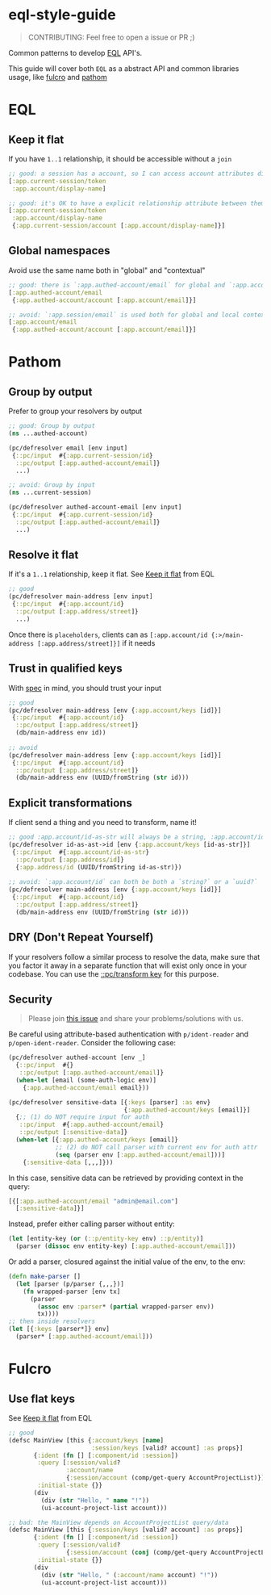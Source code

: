 # eql-style-guide

> CONTRIBUTING: Feel free to open a issue or PR ;)

Common patterns to develop [EQL](https://edn-query-language.org/) API's.

This guide will cover both `EQL` as a abstract API and common libraries usage, like [fulcro](https://github.com/fulcrologic/fulcro) and [pathom](https://github.com/wilkerlucio/pathom)

# EQL

## Keep it flat

If you have `1..1` relationship, it should be accessible without a `join`

```clojure
;; good: a session has a account, so I can access account attributes directly
[:app.current-session/token
 :app.account/display-name]

;; good: it's OK to have a explicit relationship attribute between them
[:app.current-session/token
 :app.account/display-name
 {:app.current-session/account [:app.account/display-name]}]
```

## Global namespaces

Avoid use the same name both in "global" and "contextual"

```clojure
;; good: there is `:app.authed-account/email` for global and `:app.account/email` to local
[:app.authed-account/email
 {:app.authed-account/account [:app.account/email]}]

;; avoid: `:app.session/email` is used both for global and local context.
[:app.account/email
 {:app.authed-account/account [:app.account/email]}]
```

# Pathom

## Group by output

Prefer to group your resolvers by output

```clojure
;; good: Group by output
(ns ...authed-account)

(pc/defresolver email [env input]
 {::pc/input  #{:app.current-session/id}
  ::pc/output [:app.authed-account/email]}
  ...)

;; avoid: Group by input
(ns ...current-session)

(pc/defresolver authed-account-email [env input]
 {::pc/input  #{:app.current-session/id}
  ::pc/output [:app.authed-account/email]}
  ...)
```

## Resolve it flat

If it's a `1..1` relationship, keep it flat. See [Keep it flat](#keep-it-flat) from EQL

```clojure
;; good
(pc/defresolver main-address [env input]
 {::pc/input  #{:app.account/id}
  ::pc/output [:app.address/street]}
  ...)
```

Once there is `placeholders`, clients can as `[:app.account/id {:>/main-address [:app.address/street]}]` if it needs

## Trust in qualified keys

With [spec](https://clojure.org/about/spec) in mind, you should trust your input

```clojure
;; good
(pc/defresolver main-address [env {:app.account/keys [id]}]
 {::pc/input  #{:app.account/id}
  ::pc/output [:app.address/street]}
  (db/main-address env id))
  
;; avoid
(pc/defresolver main-address [env {:app.account/keys [id]}]
 {::pc/input  #{:app.account/id}
  ::pc/output [:app.address/street]}
  (db/main-address env (UUID/fromString (str id)))
```

## Explicit transformations

If client send a thing and you need to transform, name it!

```clojure
;; good :app.account/id-as-str will always be a string, :app.account/id will always be a uuid
(pc/defresolver id-as-ast->id [env {:app.account/keys [id-as-str]}]
 {::pc/input  #{:app.account/id-as-str}
  ::pc/output [:app.address/id]}
  {:app.address/id (UUID/fromString id-as-str)})
    
;; avoid: `:app.account/id` can both be both a `string?` or a `uuid?`
(pc/defresolver main-address [env {:app.account/keys [id]}]
 {::pc/input  #{:app.account/id}
  ::pc/output [:app.address/street]}
  (db/main-address env (UUID/fromString (str id)))
```

## DRY (Don't Repeat Yourself)

If your resolvers follow a similar process to resolve the data, make sure that you factor it away in a separate function that will exist only once in your codebase. You can use the [::pc/transform key](https://wilkerlucio.github.io/pathom/#connect-transform) for this purpose.

## Security

> Please join [this issue](https://github.com/souenzzo/eql-style-guide/issues/4) and share your problems/solutions with us.

Be careful using attribute-based authentication with `p/ident-reader` and `p/open-ident-reader`. Consider the following case:

```clojure
(pc/defresolver authed-account [env _]
  {::pc/input  #{}
   ::pc/output [:app.authed-account/email]}
  (when-let [email (some-auth-logic env)]
    {:app.authed-account/email email}))

(pc/defresolver sensitive-data [{:keys [parser] :as env}
                                {:app.authed-account/keys [email]}]
  {;; (1) do NOT require input for auth
   ::pc/input  #{:app.authed-account/email}
   ::pc/output [:sensitive-data]}
  (when-let [{:app.authed-account/keys [email]}
             ;; (2) do NOT call parser with current env for auth attr
             (seq (parser env [:app.authed-account/email]))]
    {:sensitive-data [,,,]}))
```

In this case, sensitive data can be retrieved by providing context in the query:
```clojure
[{[:app.authed-account/email "admin@email.com"]
  [:sensitive-data]}]
```

Instead, prefer either calling parser without entity:
```clojure
(let [entity-key (or (::p/entity-key env) ::p/entity)]
  (parser (dissoc env entity-key) [:app.authed-account/email]))
```

Or add a parser, closured against the initial value of the env, to the env:
```clojure
(defn make-parser []
  (let [parser (p/parser {,,,})]
    (fn wrapped-parser [env tx]
      (parser
        (assoc env :parser* (partial wrapped-parser env))
        tx))))
;; then inside resolvers
(let [{:keys [parser*]} env]
  (parser* [:app.authed-account/email]))
```

# Fulcro

## Use flat keys

See [Keep it flat](#keep-it-flat) from EQL

```clojure
;; good
(defsc MainView [this {:account/keys [name]
                       :session/keys [valid? account] :as props}]
       {:ident (fn [] [:component/id :session])
        :query [:session/valid?
                :account/name
                {:session/account (comp/get-query AccountProjectList)}]
        :initial-state {}}
       (div
         (div (str "Hello, " name "!"))
         (ui-account-project-list account)))

;; bad: the MainView depends on AccountProjectList query/data
(defsc MainView [this {:session/keys [valid? account] :as props}]
       {:ident (fn [] [:component/id :session])
        :query [:session/valid?
                {:session/account (conj (comp/get-query AccountProjectList) :account/name)}]
        :initial-state {}}
       (div
         (div (str "Hello, " (:account/name account) "!"))
         (ui-account-project-list account)))
```

